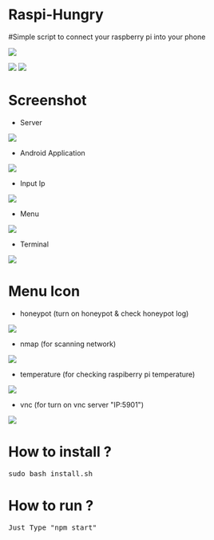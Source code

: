 # Raspi-Hungry
 #Simple script to connect your raspberry pi into your phone

![](https://raw.githubusercontent.com/FajarTheGGman/Raspi-Hungry/master/.screenshot/banner3.png)

![](https://img.shields.io/badge/Raspi-Hungry-red?style=for-the-badge&logo=appveyor) ![](https://img.shields.io/badge/Version-1.0.0-lime?style=for-the-badge&logo=appveyor)

# Screenshot

- Server

![](https://raw.githubusercontent.com/FajarTheGGman/Raspi-Hungry/master/.screenshot/banner.png)


- Android Application

![](https://raw.githubusercontent.com/FajarTheGGman/Raspi-Hungry/master/.screenshot/banner2.png)


- Input Ip

![](https://raw.githubusercontent.com/FajarTheGGman/Raspi-Hungry/master/.screenshot/ip.jpeg)


- Menu

![](https://raw.githubusercontent.com/FajarTheGGman/Raspi-Hungry/master/.screenshot/menu.jpeg)


- Terminal

![](https://raw.githubusercontent.com/FajarTheGGman/Raspi-Hungry/master/.screenshot/terminal.jpeg)

# Menu Icon

- honeypot (turn on honeypot & check honeypot log)

![](https://raw.githubusercontent.com/FajarTheGGman/Raspi-Hungry/master/.screenshot/menu/honeypot.png)


- nmap (for scanning network)

![](https://raw.githubusercontent.com/FajarTheGGman/Raspi-Hungry/master/.screenshot/menu/nmap.png)


- temperature (for checking raspiberry pi temperature)

![](https://raw.githubusercontent.com/FajarTheGGman/Raspi-Hungry/master/.screenshot/menu/temperature.png)


- vnc (for turn on vnc server "IP:5901")

![](https://raw.githubusercontent.com/FajarTheGGman/Raspi-Hungry/master/.screenshot/menu/vnc.png)


# How to install ? 

<pre>
sudo bash install.sh
</pre>

# How to run ?

<pre>
Just Type "npm start"
</pre>
